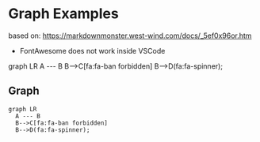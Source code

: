 # Graph Examples

based on: https://markdownmonster.west-wind.com/docs/_5ef0x96or.htm

- FontAwesome does not work inside VSCode

<div class="mermaid">
graph LR
  A --- B
  B-->C[fa:fa-ban forbidden]
  B-->D(fa:fa-spinner);
</div>

## Graph

```mermaid
graph LR
  A --- B
  B-->C[fa:fa-ban forbidden]
  B-->D(fa:fa-spinner);
```

